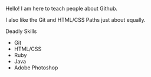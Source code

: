 Hello!  I am here to teach people about Github.

I also like the Git and HTML/CSS Paths just about equally.

Deadly Skills

* Git
* HTML/CSS
* Ruby
* Java
* Adobe Photoshop